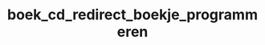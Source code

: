 ---
layout: my_redirect
title: boek_cd_redirect_boekje_programmeren
permalink: /boek_cd/boekje_programmeren
redirect_url: "https://dwengo.org/assets/files/computational_thinking/Dwengo_ikkanalprogrammeren.pdf"
---